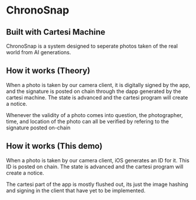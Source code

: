 # ChronoSnap
## Built with Cartesi Machine

ChronoSnap is a system designed to seperate photos taken of the real world from AI generations.

## How it works (Theory)
When a photo is taken by our camera client, it is digitally signed by the app, and the signature is posted on chain through the dapp generated by the cartesi machine. The state is advanced and the cartesi program will create a notice.

Whenever the validity of a photo comes into question, the photographer, time, and location of the photo can all be verified by refering to the
signature posted on-chain

## How it works (This demo)
When a photo is taken by our camera client, iOS generates an ID for it. This ID is posted on chain. The state is advanced and the cartesi program will create a notice.

The cartesi part of the app is mostly flushed out, its just the image hashing and signing in the client that have yet to be implemented.